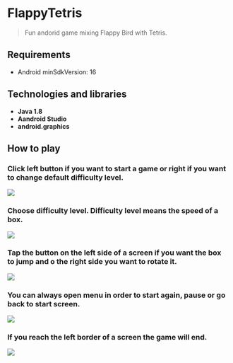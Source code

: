 # FlappyTetris
> Fun andorid game mixing Flappy Bird with Tetris.

## Requirements
* Android minSdkVersion: 16

## Technologies and libraries
* **Java 1.8**
* **Aandroid Studio**
* **android.graphics**

## How to play
### Click left button if you want to start a game or right if you want to change default difficulty level.
![](https://raw.githubusercontent.com/gabrielajasnosz/flappy-tetris_android-studio/master/flappytetris1.png)

### Choose difficulty level. Difficulty level means the speed of a box.
![](https://raw.githubusercontent.com/gabrielajasnosz/flappy-tetris_android-studio/master/flappytetris2.png)


### Tap the button on the left side of a screen if you want the box to jump and o the right side you want to rotate it.
![](https://raw.githubusercontent.com/gabrielajasnosz/flappy-tetris_android-studio/master/flappytetris3.png)
 
### You can always open menu in order to start again, pause or go back to start screen.
![](https://raw.githubusercontent.com/gabrielajasnosz/flappy-tetris_android-studio/master/flappytetris4.png)

### If you reach the left border of a screen the game will end.
![](https://raw.githubusercontent.com/gabrielajasnosz/flappy-tetris_android-studio/master/flappytetris5.png)
 



